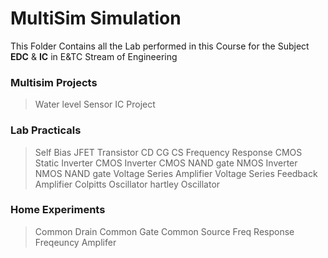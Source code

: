 # MultiSim Simulation

This Folder Contains all the Lab performed in this Course for the Subject **EDC** & **IC** in E&TC Stream of Engineering 

### Multisim Projects
> Water level Sensor
> IC Project
### Lab Practicals
> Self Bias
> JFET Transistor
> CD
> CG
> CS
> Frequency Response
> CMOS Static Inverter
> CMOS Inverter
> CMOS NAND gate
> NMOS Inverter
> NMOS NAND gate
> Voltage Series Amplifier
> Voltage Series Feedback Amplifier
> Colpitts Oscillator
> hartley Oscillator  

### Home Experiments
> Common Drain
> Common Gate
> Common Source
> Freq Response
> Freqeuncy Amplifer